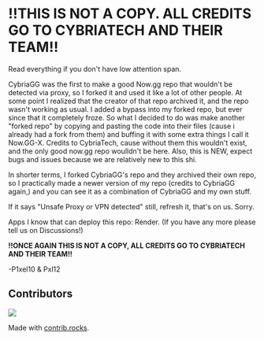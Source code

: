 # !!THIS IS NOT A COPY. ALL CREDITS GO TO CYBRIATECH AND THEIR TEAM!! #

Read everything if you don't have low attention span.

CybriaGG was the first to make a good Now.gg repo that wouldn't be detected via proxy, so I forked it and used it like a lot of other people.
At some point I realized that the creator of that repo archived it, and the repo wasn't working as usual.
I added a bypass into my forked repo, but ever since that it completely froze.
So what I decided to do was make another "forked repo" by copying and pasting the code into their files (cause i already had a fork from them) and buffing it with some extra things I call it Now.GG-X.
Credits to CybriaTech, cause without them this wouldn't exist, and the only good now.gg repo woulldn't be here. 
Also, this is NEW, expect bugs and issues because we are relatively new to this shi.


In shorter terms, I forked CybriaGG's repo and they archived their own repo, so I practically made a newer version of my repo (credits to CybriaGG again,) and you can see it as a combination of CybriaGG and my own stuff. 

If it says "Unsafe Proxy or VPN detected" still, refresh it, that's on us. Sorry.

Apps I know that can deploy this repo: Render. (If you have any more please tell us on Discussions!)

**!!ONCE AGAIN THIS IS NOT A COPY, ALL CREDITS GO TO CYBRIATECH AND THEIR TEAM!!**

-P1xel10 & Pxl12



## Contributors
<a href="https://github.com/UnfilteredBytes/Now.gg-X/graphs/contributors">
  <img src="https://contrib.rocks/image?repo=UnfilteredBytes/Now.gg-X" />
</a>

Made with [contrib.rocks](https://contrib.rocks).

